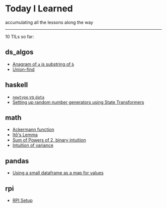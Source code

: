 # Today I Learned

accumulating all the lessons along the way

---

10 TILs so far:

## ds_algos

- [Anagram of `a` is substring of `b`](/ds_algos/anagram_is_substring.md)
- [Union-find](/ds_algos/union_find.md)

## haskell

- [`newtype` vs `data`](/haskell/newtype_vs_data.md)
- [Setting up random number generators using State Transformers](/haskell/working-with-random-generators.md)

## math

- [Ackermann function](/math/ackermann.md)
- [Itô's Lemma](/math/itos_lemma.md)
- [Sum of Powers of 2, binary intuition](/math/sum_of_powers_of_2.md)
- [Intuition of variance](/math/variance_derivation.md)

## pandas

- [Using a small dataframe as a map for values](/pandas/using_small_df_as_map.md)

## rpi

- [RPI Setup ](/rpi/setting-up-rpi.md)
